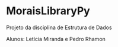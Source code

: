 # MoraisLibraryPy
Projeto da disciplina de Estrutura de Dados

Alunos: Letícia Miranda e Pedro Rhamon
